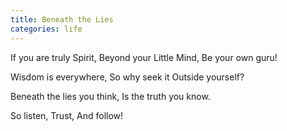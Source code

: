 ```yaml
---
title: Beneath the Lies
categories: life
---
```

If you are truly Spirit,
Beyond your Little Mind,
Be your own guru!

Wisdom is everywhere,
So why seek it
Outside yourself?

Beneath the lies you think,
Is the truth you know.

So listen,
Trust,
And follow!
